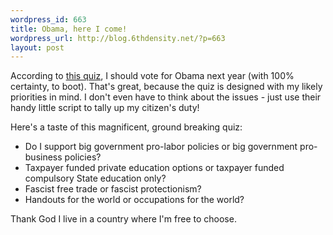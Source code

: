 ```yaml
--- 
wordpress_id: 663
title: Obama, here I come!
wordpress_url: http://blog.6thdensity.net/?p=663
layout: post
---
```

According to <a href="http://www.selectsmart.com/plus/select.php">this quiz</a>, I should vote for Obama next year (with 100% certainty, to boot).  That's great, because the quiz is designed with my likely priorities in mind.  I don't even have to think about the issues - just use their handy little script to tally up my citizen's duty!

Here's a taste of this magnificent, ground breaking quiz:
<ul>
	<li>Do I support big government pro-labor policies or big government pro-business policies?</li>
	<li>Taxpayer funded private education options or taxpayer funded compulsory State education only?</li>
	<li>Fascist free trade or fascist protectionism?</li>
	<li>Handouts for the world or occupations for the world?</li>
</ul>
Thank God I live in a country where I'm free to choose.
